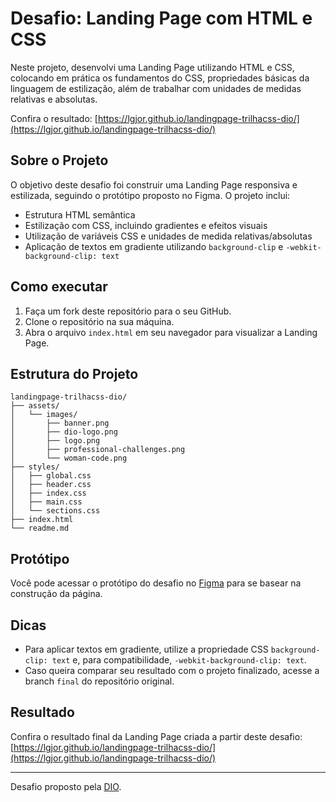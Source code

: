 # Desafio: Landing Page com HTML e CSS

Neste projeto, desenvolvi uma Landing Page utilizando HTML e CSS, colocando em prática os fundamentos do CSS, propriedades básicas da linguagem de estilização, além de trabalhar com unidades de medidas relativas e absolutas.

Confira o resultado: [https://lgjor.github.io/landingpage-trilhacss-dio/](https://lgjor.github.io/landingpage-trilhacss-dio/)

## Sobre o Projeto

O objetivo deste desafio foi construir uma Landing Page responsiva e estilizada, seguindo o protótipo proposto no Figma. O projeto inclui:

- Estrutura HTML semântica
- Estilização com CSS, incluindo gradientes e efeitos visuais
- Utilização de variáveis CSS e unidades de medida relativas/absolutas
- Aplicação de textos em gradiente utilizando `background-clip` e `-webkit-background-clip: text`

## Como executar

1. Faça um fork deste repositório para o seu GitHub.
2. Clone o repositório na sua máquina.
3. Abra o arquivo `index.html` em seu navegador para visualizar a Landing Page.

## Estrutura do Projeto

```code
landingpage-trilhacss-dio/
├── assets/
│   └── images/
│       ├── banner.png
│       ├── dio-logo.png
│       ├── logo.png
│       ├── professional-challenges.png
│       └── woman-code.png
├── styles/
│   ├── global.css
│   ├── header.css
│   ├── index.css
│   ├── main.css
│   └── sections.css
├── index.html
└── readme.md
```

## Protótipo

Você pode acessar o protótipo do desafio no [Figma](https://www.figma.com/file/3PiokoJj9IhGDnNiWAJbz7/DIO---Desafio-01?node-id=0%3A1) para se basear na construção da página.

## Dicas

- Para aplicar textos em gradiente, utilize a propriedade CSS `background-clip: text` e, para compatibilidade, `-webkit-background-clip: text`.
- Caso queira comparar seu resultado com o projeto finalizado, acesse a branch `final` do repositório original.

## Resultado

Confira o resultado final da Landing Page criada a partir deste desafio: [https://lgjor.github.io/landingpage-trilhacss-dio/](https://lgjor.github.io/landingpage-trilhacss-dio/)

---

Desafio proposto pela [DIO](https://dio.me).
